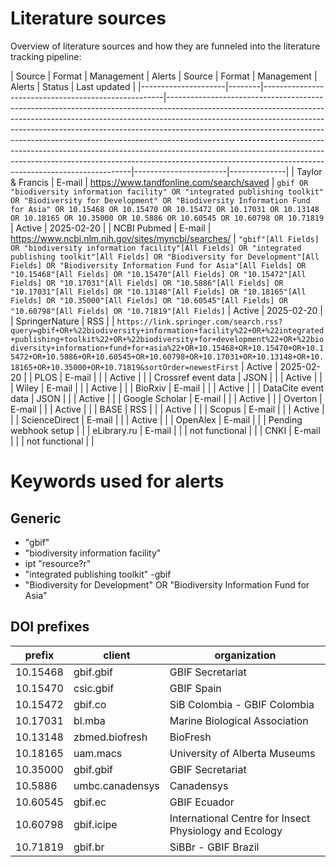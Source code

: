 # Literature sources

Overview of literature sources and how they are funneled into the literature tracking pipeline:

| Source              | Format | Management                                          | Alerts                                                                                                                                                                                                                                                                                                                                                                                                                                                                                                                                       | Source              | Format | Management                                          | Alerts                                                                                                                                                                                                                                                                                                                                                                                                                                                                                                                                                  | Status                | Last updated |
|---------------------|--------|-----------------------------------------------------|---------------------------------------------------------------------------------------------------------------------------------------------------------------------------------------------------------------------------------------------------------------------------------------------------------------------------------------------------------------------------------------------------------------------------------------------------------------------------------------------------------------------------------------------------------|-----------------------|--------------|
| Taylor & Francis    | E-mail | https://www.tandfonline.com/search/saved            | ```gbif OR "biodiversity information facility" OR "integrated publishing toolkit" OR "Biodiversity for Development" OR "Biodiversity Information Fund for Asia" OR 10.15468 OR 10.15470 OR 10.15472 OR 10.17031 OR 10.13148 OR 10.18165 OR 10.35000 OR 10.5886 OR 10.60545 OR 10.60798 OR 10.71819```                                                                                                                                                                                                                                                   | Active                | 2025-02-20   |
| NCBI Pubmed         | E-mail | https://www.ncbi.nlm.nih.gov/sites/myncbi/searches/ | ```"gbif"[All Fields] OR "biodiversity information facility"[All Fields] OR "integrated publishing toolkit"[All Fields] OR "Biodiversity for Development"[All Fields] OR "Biodiversity Information Fund for Asia"[All Fields] OR "10.15468"[All Fields] OR "10.15470"[All Fields] OR "10.15472"[All Fields] OR "10.17031"[All Fields] OR "10.5886"[All Fields] OR "10.17031"[All Fields] OR "10.13148"[All Fields] OR "10.18165"[All Fields] OR "10.35000"[All Fields] OR "10.60545"[All Fields] OR "10.60798"[All Fields] OR "10.71819"[All Fields]``` | Active                | 2025-02-20   |
| SpringerNature      | RSS    |                                                     | `https://link.springer.com/search.rss?query=gbif+OR+%22biodiversity+information+facility%22+OR+%22integrated+publishing+toolkit%22+OR+%22biodiversity+for+development%22+OR+%22biodiversity+information+fund+for+asia%22+OR+10.15468+OR+10.15470+OR+10.15472+OR+10.5886+OR+10.60545+OR+10.60798+OR+10.17031+OR+10.13148+OR+10.18165+OR+10.35000+OR+10.71819&sortOrder=newestFirst`                                                                                                                                                                      | Active                | 2025-02-20   |
| PLOS                | E-mail |                                                     |                                                                                                                                                                                                                                                                                                                                                                                                                                                                                                                                                         | Active                |              |
| Crossref event data | JSON   |                                                     |                                                                                                                                                                                                                                                                                                                                                                                                                                                                                                                                                         | Active                |              |
| Wiley               | E-mail |                                                     |                                                                                                                                                                                                                                                                                                                                                                                                                                                                                                                                                         | Active                |              |
| BioRxiv             | E-mail |                                                     |                                                                                                                                                                                                                                                                                                                                                                                                                                                                                                                                                         | Active                |              |
| DataCite event data | JSON   |                                                     |                                                                                                                                                                                                                                                                                                                                                                                                                                                                                                                                                         | Active                |              |
| Google Scholar      | E-mail |                                                     |                                                                                                                                                                                                                                                                                                                                                                                                                                                                                                                                                         | Active                |              |
| Overton             | E-mail |                                                     |                                                                                                                                                                                                                                                                                                                                                                                                                                                                                                                                                         | Active                |              |
| BASE                | RSS    |                                                     |                                                                                                                                                                                                                                                                                                                                                                                                                                                                                                                                                         | Active                |              |
| Scopus              | E-mail |                                                     |                                                                                                                                                                                                                                                                                                                                                                                                                                                                                                                                                         | Active                |              |
| ScienceDirect       | E-mail |                                                     |                                                                                                                                                                                                                                                                                                                                                                                                                                                                                                                                                         | Active                |              |
| OpenAlex            | E-mail |                                                     |                                                                                                                                                                                                                                                                                                                                                                                                                                                                                                                                                         | Pending webhook setup |              |
| eLibrary.ru         | E-mail |                                                     |                                                                                                                                                                                                                                                                                                                                                                                                                                                                                                                                                         | not functional        |              |
| CNKI                | E-mail |                                                     |                                                                                                                                                                                                                                                                                                                                                                                                                                                                                                                                                         | not functional        |              |

# Keywords used for alerts

## Generic

- "gbif"
- "biodiversity information facility"
- ipt "resource?r"
- "integrated publishing toolkit" -gbif
- "Biodiversity for Development" OR "Biodiversity Information Fund for Asia"

## DOI prefixes

| prefix   | client          | organization                                           |
|----------|-----------------|--------------------------------------------------------|
| 10.15468 | gbif.gbif       | GBIF Secretariat                                       |
| 10.15470 | csic.gbif       | GBIF Spain                                             |
| 10.15472 | gbif.co         | SiB Colombia - GBIF Colombia                           |
| 10.17031 | bl.mba          | Marine Biological Association                          |
| 10.13148 | zbmed.biofresh  | BioFresh                                               |
| 10.18165 | uam.macs        | University of Alberta Museums                          |
| 10.35000 | gbif.gbif       | GBIF Secretariat                                       |
| 10.5886  | umbc.canadensys | Canadensys                                             |
| 10.60545 | gbif.ec         | GBIF Ecuador                                           |
| 10.60798 | gbif.icipe      | International Centre for Insect Physiology and Ecology |
| 10.71819 | gbif.br         | SiBBr - GBIF Brazil                                    |
